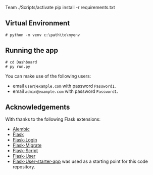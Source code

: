 Team
    ./Scripts/activate
    pip install -r requirements.txt

## Virtual Environment
    # python -m venv c:\path\to\myenv


## Running the app

    # cd Dashboard
    # py run.py


You can make use of the following users:
- email `user@example.com` with password `Password1`.
- email `admin@example.com` with password `Password1`.



## Acknowledgements

With thanks to the following Flask extensions:

* [Alembic](http://alembic.zzzcomputing.com/)
* [Flask](http://flask.pocoo.org/)
* [Flask-Login](https://flask-login.readthedocs.io/)
* [Flask-Migrate](https://flask-migrate.readthedocs.io/)
* [Flask-Script](https://flask-script.readthedocs.io/)
* [Flask-User](http://flask-user.readthedocs.io/en/v0.6/)
* [Flask-User-starter-app](https://github.com/lingthio/Flask-User-starter-app) was used as a starting point for this code repository.


